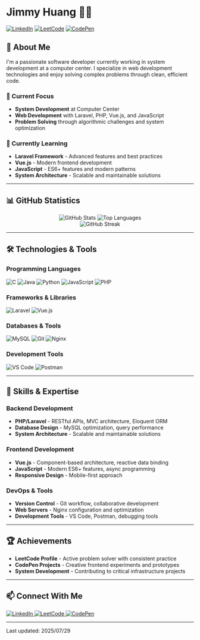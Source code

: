 # Jimmy Huang 👨‍💻

[![LinkedIn](https://img.shields.io/badge/LinkedIn-0077B5?style=for-the-badge&logo=linkedin&logoColor=white)](https://linkedin.com/in/your-profile)
[![LeetCode](https://img.shields.io/badge/-LeetCode-FFA116?style=for-the-badge&logo=LeetCode&logoColor=black)](https://leetcode.com/pocper1)
[![CodePen](https://img.shields.io/badge/Codepen-000000?style=for-the-badge&logo=codepen&logoColor=white)](https://codepen.io/pocper1)

## 🚀 About Me

I'm a passionate software developer currently working in system development at a computer center. I specialize in web development technologies and enjoy solving complex problems through clean, efficient code.

### 🔭 Current Focus

-   **System Development** at Computer Center
-   **Web Development** with Laravel, PHP, Vue.js, and JavaScript
-   **Problem Solving** through algorithmic challenges and system optimization

### 🌱 Currently Learning

-   **Laravel Framework** - Advanced features and best practices
-   **Vue.js** - Modern frontend development
-   **JavaScript** - ES6+ features and modern patterns
-   **System Architecture** - Scalable and maintainable solutions

---

## 📊 GitHub Statistics

<div align="center">
  <img src="https://github-readme-stats.vercel.app/api?username=pocper1&show_icons=true&theme=radical&hide_border=true" alt="GitHub Stats" />
  <img src="https://github-readme-stats.vercel.app/api/top-langs/?username=pocper1&layout=compact&theme=radical&hide_border=true" alt="Top Languages" />
</div>

<div align="center">
  <img src="https://github-readme-streak-stats.herokuapp.com/?user=pocper1&theme=radical&hide_border=true" alt="GitHub Streak" />
</div>

---

## 🛠️ Technologies & Tools

### Programming Languages

<div align="left">
  <img src="https://img.shields.io/badge/C-00599C?style=for-the-badge&logo=c&logoColor=white" alt="C" />
  <img src="https://img.shields.io/badge/Java-ED8B00?style=for-the-badge&logo=openjdk&logoColor=white" alt="Java" />
  <img src="https://img.shields.io/badge/Python-FFD43B?style=for-the-badge&logo=python&logoColor=blue" alt="Python" />
  <img src="https://img.shields.io/badge/JavaScript-323330?style=for-the-badge&logo=javascript&logoColor=F7DF1E" alt="JavaScript" />
  <img src="https://img.shields.io/badge/PHP-777BB4?style=for-the-badge&logo=php&logoColor=white" alt="PHP" />
</div>

### Frameworks & Libraries

<div align="left">
  <img src="https://img.shields.io/badge/Laravel-FF2D20?style=for-the-badge&logo=laravel&logoColor=white" alt="Laravel" />
  <img src="https://img.shields.io/badge/Vue.js-35495E?style=for-the-badge&logo=vue.js&logoColor=4FC08D" alt="Vue.js" />
</div>

### Databases & Tools

<div align="left">
  <img src="https://img.shields.io/badge/MySQL-00000F?style=for-the-badge&logo=mysql&logoColor=white" alt="MySQL" />
  <img src="https://img.shields.io/badge/GIT-E44C30?style=for-the-badge&logo=git&logoColor=white" alt="Git" />
  <img src="https://img.shields.io/badge/Nginx-009639?style=for-the-badge&logo=nginx&logoColor=white" alt="Nginx" />
</div>

### Development Tools

<div align="left">
  <img src="https://img.shields.io/badge/Visual_Studio_Code-007ACC?style=for-the-badge&logo=visual-studio-code&logoColor=white" alt="VS Code" />
  <img src="https://img.shields.io/badge/Postman-FF6C37?style=for-the-badge&logo=postman&logoColor=white" alt="Postman" />
</div>

---

## 🎯 Skills & Expertise

### Backend Development

-   **PHP/Laravel** - RESTful APIs, MVC architecture, Eloquent ORM
-   **Database Design** - MySQL optimization, query performance
-   **System Architecture** - Scalable and maintainable solutions

### Frontend Development

-   **Vue.js** - Component-based architecture, reactive data binding
-   **JavaScript** - Modern ES6+ features, async programming
-   **Responsive Design** - Mobile-first approach

### DevOps & Tools

-   **Version Control** - Git workflow, collaborative development
-   **Web Servers** - Nginx configuration and optimization
-   **Development Tools** - VS Code, Postman, debugging tools

---

## 🏆 Achievements

-   **LeetCode Profile** - Active problem solver with consistent practice
-   **CodePen Projects** - Creative frontend experiments and prototypes
-   **System Development** - Contributing to critical infrastructure projects

---

## 📫 Connect With Me

<div align="left">
  <a href="https://linkedin.com/in/your-profile">
    <img src="https://img.shields.io/badge/LinkedIn-0077B5?style=for-the-badge&logo=linkedin&logoColor=white" alt="LinkedIn" />
  </a>
  <a href="https://leetcode.com/pocper1">
    <img src="https://img.shields.io/badge/-LeetCode-FFA116?style=for-the-badge&logo=LeetCode&logoColor=black" alt="LeetCode" />
  </a>
  <a href="https://codepen.io/pocper1">
    <img src="https://img.shields.io/badge/Codepen-000000?style=for-the-badge&logo=codepen&logoColor=white" alt="CodePen" />
  </a>
</div>

---

Last updated: 2025/07/29
